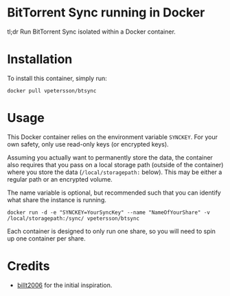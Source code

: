 # BitTorrent Sync running in Docker

tl;dr Run BitTorrent Sync isolated within a Docker container.

# Installation

To install this container, simply run:

    docker pull vpetersson/btsync

# Usage

This Docker container relies on the environment variable `SYNCKEY`. For your own safety, only use read-only keys (or encrypted keys).

Assuming you actually want to permanently store the data, the container also requires that you pass on a local storage path (outside of the container) where you store the data (`/local/storagepath:` below). This may be either a regular path or an encrypted volume.

The name variable is optional, but recommended such that you can identify what share the instance is running.

    docker run -d -e "SYNCKEY=YourSyncKey" --name "NameOfYourShare" -v /local/storagepath:/sync/ vpetersson/btsync

Each container is designed to only run one share, so you will need to spin up one container per share.

# Credits

 * [billt2006](https://github.com/billt2006/docker-btsync) for the initial inspiration.
